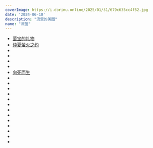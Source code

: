```yaml
---
coverImage: https://i.dorimu.online/2025/01/31/679c635cc4f52.jpg
date: '2024-06-10'
description: "流萤的美图"
name: "流萤"
---
```

- [萤宝的礼物](https://d.dorimu.cn/i/2025/02/16/67b14edab938c.png)
- [仲夏萤火之约](https://d.dorimu.cn/i/2025/02/16/67b14fd441e70.png)
- [](https://d.dorimu.cn/i/2025/02/16/67b1500717a75.png)
- [](https://d.dorimu.cn/i/2025/02/03/67a06dd909b83.jpg)
- [](https://i.dorimu.online/2025/01/31/679c635cc4f52.jpg)
- [](https://i.dorimu.online/2025/01/31/679c736eda74d.jpg)
- [向死而生](https://i.dorimu.online/2025/01/31/679c6363c0f1a.jpg)
- [](https://i.dorimu.online/2025/01/31/679c6362b6a57.jpg)
- [](https://i.dorimu.online/2025/01/31/679c635ec1985.jpg)
- [](https://i.dorimu.online/2025/01/31/679c635c96d53.jpg)
- [](https://d.dorimu.cn/i/2025/01/31/679c60b53ba03.png)
- [](https://i.dorimu.online/2025/01/31/679c635dbc430.jpg)
- [](https://i.dorimu.online/2025/01/31/679c635f56045.jpg)
- [](https://i.dorimu.online/2025/01/31/679c736f12309.jpg)
- [](https://d.dorimu.cn/i/2025/02/03/67a06de35fe36.jpg)
- [](https://d.dorimu.cn/i/2025/02/03/67a06de3b6b48.jpg)
- [](https://d.dorimu.cn/i/2025/02/03/67a06de3d4dbb.jpg)
- [](https://d.dorimu.cn/i/2025/02/03/67a06de3e37fd.jpg)
- [](https://i.dorimu.top/2025/05/03/68158173411bc.jpg)
- [](https://i.dorimu.top/2025/05/03/681581735104d.jpg)